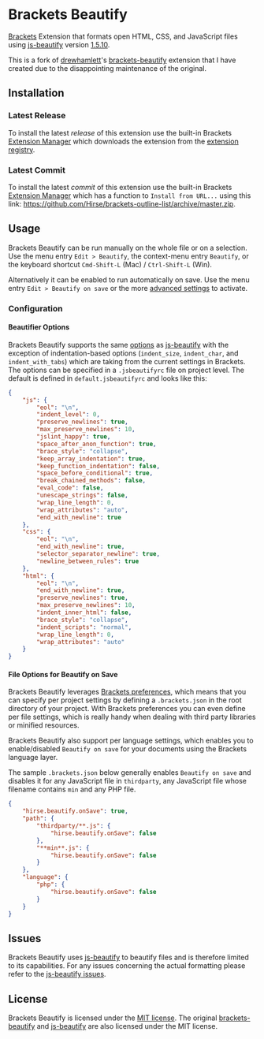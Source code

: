 # Brackets Beautify
[Brackets](http://brackets.io/) Extension that formats open HTML, CSS, and JavaScript files using [js-beautify](https://github.com/beautify-web/js-beautify) version [1.5.10](https://github.com/beautify-web/js-beautify/blob/master/CHANGELOG.md#v1510).

This is a fork of [drewhamlett](https://github.com/drewhamlett)'s [brackets-beautify](https://github.com/drewhamlett/brackets-beautify) extension that I have created due to the disappointing maintenance of the original.

## Installation
### Latest Release
To install the latest _release_ of this extension use the built-in Brackets [Extension Manager](https://github.com/adobe/brackets/wiki/Brackets-Extensions) which downloads the extension from the [extension registry](https://brackets-registry.aboutweb.com/).

### Latest Commit
To install the latest _commit_ of this extension use the built-in Brackets [Extension Manager](https://github.com/adobe/brackets/wiki/Brackets-Extensions) which has a function to `Install from URL...` using this link: https://github.com/Hirse/brackets-outline-list/archive/master.zip.

## Usage
Brackets Beautify can be run manually on the whole file or on a selection.
Use the menu entry `Edit > Beautify`, the context-menu entry `Beautify`, or the keyboard shortcut `Cmd-Shift-L` (Mac) / `Ctrl-Shift-L` (Win).

Alternatively it can be enabled to run automatically on save.
Use the menu entry `Edit > Beautify on save` or the more [advanced settings](https://github.com/Hirse/brackets-beautify#File-Options-for-Beautify-on-Save) to activate.

### Configuration
#### Beautifier Options
Brackets Beautify supports the same [options](https://github.com/beautify-web/js-beautify#options) as [js-beautify](https://github.com/beautify-web/js-beautify) with the exception of indentation-based options (`indent_size`, `indent_char`, and `indent_with_tabs`) which are taking from the current settings in Brackets.
The options can be specified in a `.jsbeautifyrc` file on project level.
The default is defined in `default.jsbeautifyrc` and looks like this:
```json
{
    "js": {
        "eol": "\n",
        "indent_level": 0,
        "preserve_newlines": true,
        "max_preserve_newlines": 10,
        "jslint_happy": true,
        "space_after_anon_function": true,
        "brace_style": "collapse",
        "keep_array_indentation": true,
        "keep_function_indentation": false,
        "space_before_conditional": true,
        "break_chained_methods": false,
        "eval_code": false,
        "unescape_strings": false,
        "wrap_line_length": 0,
        "wrap_attributes": "auto",
        "end_with_newline": true
    },
    "css": {
        "eol": "\n",
        "end_with_newline": true,
        "selector_separator_newline": true,
        "newline_between_rules": true
    },
    "html": {
        "eol": "\n",
        "end_with_newline": true,
        "preserve_newlines": true,
        "max_preserve_newlines": 10,
        "indent_inner_html": false,
        "brace_style": "collapse",
        "indent_scripts": "normal",
        "wrap_line_length": 0,
        "wrap_attributes": "auto"
    }
}
```

#### File Options for Beautify on Save
Brackets Beautify leverages [Brackets preferences](https://github.com/adobe/brackets/wiki/How-to-Use-Brackets#preferences), which means that you can specify per project settings by defining a `.brackets.json` in the root directory of your project. With Brackets preferences you can even define per file settings, which is really handy when dealing with third party libraries or minified resources.

Brackets Beautify also support per language settings, which enables you to enable/disabled `Beautify on save` for your documents using the Brackets language layer.

The sample `.brackets.json` below generally enables `Beautify on save` and disables it for any JavaScript file in `thirdparty`, any JavaScript file whose filename contains `min` and any PHP file.
```json
{
    "hirse.beautify.onSave": true,
    "path": {
        "thirdparty/**.js": {
            "hirse.beautify.onSave": false
        },
        "**min**.js": {
            "hirse.beautify.onSave": false
        }
    },
    "language": {
        "php": {
            "hirse.beautify.onSave": false
        }
    }
}
```

## Issues
Brackets Beautify uses [js-beautify](https://github.com/beautify-web/js-beautify) to beautify files and is therefore limited to its capabilities.
For any issues concerning the actual formatting please refer to the [js-beautify issues](https://github.com/beautify-web/js-beautify/issues).

## License
Brackets Beautify is licensed under the [MIT license](http://opensource.org/licenses/MIT). The original [brackets-beautify](https://github.com/drewhamlett/brackets-beautify) and [js-beautify](https://github.com/beautify-web/js-beautify) are also licensed under the MIT license.
